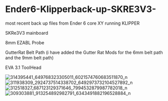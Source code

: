 # Ender6-Klipperback-up-SKRE3V3-

most recent back up files from Ender 6 core XY running KLIPPER

SKRe3V3 mainboard

8mm EZABL Probe

GutterRat Belt Path	(i have added the Gutter Rat Mods for the 6mm belt path and the 9mm belt path)

EVA 3.1 ToolHead

	
![314395441_649768323305011_6021574760683511870_n](https://user-images.githubusercontent.com/100983669/203008967-bb47d8cd-be62-42e3-aa24-5200d551556d.jpg)
![311938309_2924737514338702_6492973732104527892_n](https://user-images.githubusercontent.com/100983669/203009046-aa55fbe3-196d-48b5-a7b8-0c35bae6f277.jpg)
![312518327_687123129371646_7994532879987782018_n](https://user-images.githubusercontent.com/100983669/203009056-75d2f365-c443-4fcf-8d72-5cf6363a0855.jpg)
![309303881_913254892982791_6343491882196528884_n](https://user-images.githubusercontent.com/100983669/203009077-66682ad2-9f2a-441c-ad85-df22e6997a36.jpg)
